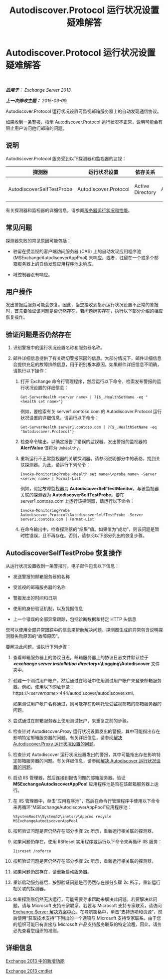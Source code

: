 ﻿---
title: Autodiscover.Protocol 运行状况设置疑难解答
TOCTitle: Autodiscover.Protocol 运行状况设置疑难解答
ms:assetid: 06afdcc8-7920-4e88-b85a-98e67a19d221
ms:mtpsurl: https://technet.microsoft.com/zh-cn/library/ms.exch.scom.autodiscover.protocol(v=EXCHG.150)
ms:contentKeyID: 53275690
ms.date: 10/08/2015
mtps_version: v=EXCHG.150
ms.translationtype: HT
---

# Autodiscover.Protocol 运行状况设置疑难解答

 

_**适用于：** Exchange Server 2013_

_**上一次修改主题：** 2015-03-09_

Autodiscover.Protocol 运行状况设置可监视邮箱服务器上的自动发现通信协议。

如果收到一条警报，指示 Autodiscover.Protocol 运行状况不正常，说明可能会有阻止用户访问他们邮箱的问题。

## 说明

Autodiscover.Protocol 服务受到以下探测器和监视器的监视：


<table>
<colgroup>
<col style="width: 25%" />
<col style="width: 25%" />
<col style="width: 25%" />
<col style="width: 25%" />
</colgroup>
<thead>
<tr class="header">
<th>探测器</th>
<th>运行状况设置</th>
<th>依存关系</th>
<th>关联监视器</th>
</tr>
</thead>
<tbody>
<tr class="odd">
<td><p>AutodiscoverSelfTestProbe</p></td>
<td><p>Autodiscover.Protocol</p></td>
<td><p>Active Directory</p></td>
<td><p>AutodiscoverSelfTestMonitor</p></td>
</tr>
</tbody>
</table>


有关探测器和监视器的详细信息，请参阅[服务器运行状况和性能](https://technet.microsoft.com/zh-cn/library/jj150551\(v=exchg.150\))。

## 常见问题

探测器失败的常见原因可能包括：

  - 驻留在受监视的客户端访问服务器 (CAS) 上的自动发现应用程序池 (MSExchangeAutodiscoverAppPool) 未响应。或者，驻留在一个或多个邮箱服务器上的自动发现应用程序池未响应。

  - 域控制器没有响应。

## 用户操作

发出警报后服务可能会恢复。因此，当您接收到指示运行状况设置不正常的警报时，首先要验证该问题是否仍然存在。若问题确实存在，执行以下部分介绍的相应恢复操作。

## 验证问题是否仍然存在

1.  识别警报中的运行状况设置名称和服务器名称。

2.  邮件详细信息提供了有关确切警报原因的信息。大部分情况下，邮件详细信息会提供充足的故障排除信息，用于识别根本原因。如果邮件详细信息不明确，请执行以下操作：
    
    1.  打开 Exchange 命令行管理程序，然后运行以下命令，检索发布警报的运行状况设置的详细信息：
        
            Get-ServerHealth <server name> | ?{$_.HealthSetName -eq "<health set name>"}
        
        例如，要检索有关 server1.contoso.com 的 Autodiscover.Protocol 运行状况设置的详细信息，请运行以下命令：
        
            Get-ServerHealth server1.contoso.com | ?{$_.HealthSetName -eq "Autodiscover.Protocol"}
    
    2.  检查命令输出，以确定报告了错误的监视器。发出警报的监视器的 **AlertValue** 值将为 `Unhealthy`。
    
    3.  重新运行不正常监视器的关联探测器。请参阅说明部分中的表格，找到关联探测器。为此，请运行下列命令：
        
            Invoke-MonitoringProbe <health set name>\<probe name> -Server <server name> | Format-List
        
        例如，假定故障监视器为 **AutodiscoverSelfTestMonitor**。与该监视器关联的探测器为 **AutodiscoverSelfTestProbe**。要在 server1.contoso.com 上运行该探测器，请运行以下命令：
        
            Invoke-MonitoringProbe Autodiscover.Protocol\AutodiscoverSelfTestProbe -Server server1.contoso.com | Format-List
    
    4.  在命令输出中，检查探测器的“结果”值。如果值为“成功”，则该问题是暂时性错误，且不再存在。否则，请参阅以下部分列出的恢复步骤。

## AutodiscoverSelfTestProbe 恢复操作

从运行状况设置收到一条警报时，电子邮件包含以下信息：

  - 发送警报的邮箱服务器的名称

  - 受监视的邮箱服务器的名称

  - 警报发出的时间和日期

  - 使用的身份验证机制，以及凭据信息

  - 上一个错误的全部异常跟踪，包括诊断数据和特定 HTTP 头信息

您可以使用全部异常跟踪中的信息来帮助解决问题。探测器生成的异常包含说明探测器失败原因的“故障原因”。

要解决此问题，请执行下列步骤：

1.  查看邮箱服务器上的协议日志。邮箱服务器上的协议日志文件默认位于 ***\<exchange server installation directory\>*\\Logging\\Autodiscover** 文件夹中。

2.  创建一个测试用户帐户，然后通过在地址中使用测试用户帐户来登录邮箱服务器。例如，使用以下网址登录：https://*\<servername\>*:444/autodiscover/autodiscover.xml。
    
    如果测试用户帐户名称通过，则可能存在影响托管受监视邮箱的邮箱服务器的问题。

3.  尝试通过在邮箱服务器上使用测试帐户，来重复之前的步骤。

4.  检查针对 Autodiscover.Proxy 运行状况设置发出的警报，其中可能指出存在影响特定邮箱服务器的问题。有关详细信息，请参阅[解决 Autodiscover.Proxy 运行状况设置的问题](troubleshooting-autodiscover-proxy-health-set.md)。

5.  检查针对 Autodiscover 运行状况设置发出的警报，其中可能指出存在影响特定邮箱服务器的问题。有关详细信息，请参阅[解决 Autodiscover 运行状况设置的问题](troubleshooting-autodiscover-health-set.md)。

6.  启动 IIS 管理器，然后连接到报告问题的邮箱服务器。验证 **MSExchangeAutodiscoverAppPool** 应用程序池是否在该邮箱服务器上运行。

7.  在 IIS 管理器中，单击“应用程序池”，然后在命令行管理程序中使用以下命令来再循环“MSExchangeAutodiscoverAppPool”应用程序池：
    
        %SystemRoot%\System32\inetsrv\Appcmd recycle MSExchangeAutodiscoverAppPool

8.  按照验证问题是否仍然存在部分步骤 2c 所示，重新运行相关联的探测器。

9.  如果问题仍存在，使用 IISReset 实用程序或运行以下命令来再循环 IIS 服务：
    
        Iisreset /noforce

10. 按照验证问题是否仍然存在部分步骤 2c 所示，重新运行相关联的探测器。

11. 如果问题仍然存在，请重新启动服务器。

12. 重新启动服务器后，按照验证问题是否仍然存在部分步骤 2c 所示，重新运行相关联的探测器。

13. 如果探测器仍然无法运行，可能需要寻求帮助来解决此问题。若要解决此问题，请与 Microsoft 支持专家联系。若要与 Microsoft 支持专家联系，请访问 [Exchange Server 解决方案中心](http://go.microsoft.com/fwlink/p/?linkid=180809)。在导航窗格中，单击“支持选项和资源”，然后使用“获取技术支持”下列出的一个选项与 Microsoft 支持专家联系。由于您的组织可能已有直接与 Microsoft 产品支持服务联系的特定流程，因此，请务必先查看您组织的准则。

## 详细信息

[Exchange 2013 中的新增功能](https://technet.microsoft.com/zh-cn/library/jj150540\(v=exchg.150\))

[Exchange 2013 cmdlet](https://technet.microsoft.com/zh-cn/library/bb124413\(v=exchg.150\))

